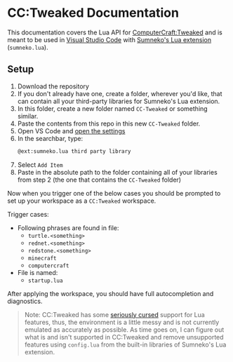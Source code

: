 # CC:Tweaked Documentation
This documentation covers the Lua API for [ComputerCraft:Tweaked](https://tweaked.cc/) and is meant to be used in [Visual Studio Code](https://code.visualstudio.com/) with [Sumneko's Lua extension](https://marketplace.visualstudio.com/items?itemName=sumneko.lua) (`sumneko.lua`).

## Setup
1. Download the repository
2. If you don't already have one, create a folder, wherever you'd like, that can contain all your third-party libraries for Sumneko's Lua extension.
3. In this folder, create a new folder named `CC-Tweaked` or something similar.
4. Paste the contents from this repo in this new `CC-Tweaked` folder.
5. Open VS Code and [open the settings](https://code.visualstudio.com/docs/getstarted/settings)
6. In the searchbar, type:
   ```txt
   @ext:sumneko.lua third party library
   ```
7. Select `Add Item`
8. Paste in the absolute path to the folder containing all of your libraries from step 2 (the one that contains the `CC-Tweaked` folder)

Now when you trigger one of the below cases you should be prompted to set up your workspace as a `CC:Tweaked` workspace.

Trigger cases:
- Following phrases are found in file:
  - `turtle.<something>`
  - `rednet.<something>`
  - `redstone.<something>`
  - `minecraft`
  - `computercraft`
- File is named:
  - `startup.lua`

After applying the workspace, you should have full autocompletion and diagnostics.

> Note: CC:Tweaked has some [seriously cursed](https://tweaked.cc/reference/feature_compat.html) support for Lua features, thus, the environment is a little messy and is not currently emulated as accurately as possible. As time goes on, I can figure out what is and isn't supported in CC:Tweaked and remove unsupported features using `config.lua` from the built-in libraries of Sumneko's Lua extension.
